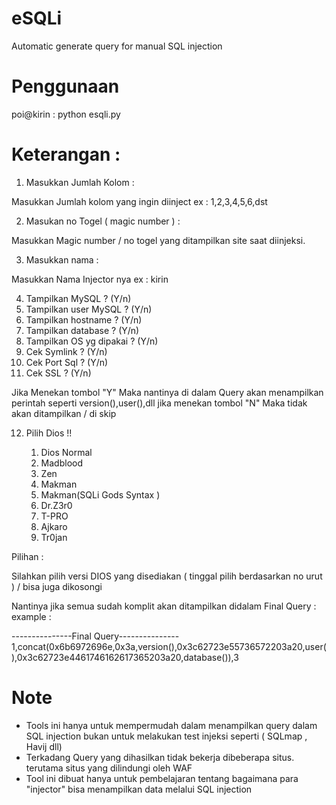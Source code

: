 # eSQLi
Automatic generate query for manual SQL injection

# Penggunaan 

poi@kirin : python esqli.py

# Keterangan :

1. Masukkan Jumlah Kolom :

Masukkan Jumlah kolom yang ingin diinject
ex : 1,2,3,4,5,6,dst

2. Masukan no Togel ( magic number ) :

Masukkan Magic number / no togel yang ditampilkan site saat diinjeksi.

3. Masukkan nama :

Masukkan Nama Injector nya 
ex : kirin 

4. Tampilkan MySQL ? (Y/n)
5. Tampilkan user MySQL ? (Y/n)
6. Tampilkan hostname ? (Y/n)
7. Tampilkan database ? (Y/n)
8. Tampilkan OS yg dipakai ? (Y/n)
9. Cek Symlink ? (Y/n)
10. Cek Port Sql ? (Y/n) 
11. Cek SSL ? (Y/n)

Jika Menekan tombol "Y" Maka nantinya di dalam Query akan menampilkan perintah seperti version(),user(),dll
jika menekan tombol "N" Maka tidak akan ditampilkan / di skip

12. Pilih Dios !! 

    1. Dios Normal 
    2. Madblood 
    3. Zen 
    4. Makman 
    5. Makman(SQLi Gods Syntax ) 
    6. Dr.Z3r0 
    7. T-PRO 
    8. Ajkaro 
    9. Tr0jan 

  Pilihan :

Silahkan pilih versi DIOS yang disediakan ( tinggal pilih berdasarkan no urut ) / bisa juga dikosongi 

Nantinya jika semua sudah komplit akan ditampilkan didalam Final Query :
example :

---------------Final Query---------------
1,concat(0x6b6972696e,0x3a,version(),0x3c62723e55736572203a20,user(),0x3c62723e4461746162617365203a20,database()),3

# Note

- Tools ini hanya untuk mempermudah dalam menampilkan query dalam SQL injection bukan untuk melakukan test injeksi seperti ( SQLmap , Havij dll) 
- Terkadang Query yang dihasilkan tidak bekerja dibeberapa situs. terutama situs yang dilindungi oleh WAF
- Tool ini dibuat hanya untuk pembelajaran tentang bagaimana para "injector" bisa menampilkan data melalui SQL injection
